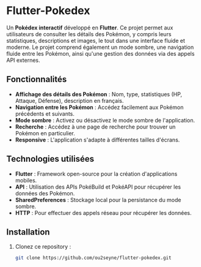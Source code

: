# Flutter-Pokedex

Un **Pokédex interactif** développé en **Flutter**. Ce projet permet aux utilisateurs de consulter les détails des Pokémon, y compris leurs statistiques, descriptions et images, le tout dans une interface fluide et moderne. Le projet comprend également un mode sombre, une navigation fluide entre les Pokémon, ainsi qu'une gestion des données via des appels API externes.

## Fonctionnalités

- **Affichage des détails des Pokémon** : Nom, type, statistiques (HP, Attaque, Défense), description en français.
- **Navigation entre les Pokémon** : Accédez facilement aux Pokémon précédents et suivants.
- **Mode sombre** : Activez ou désactivez le mode sombre de l'application.
- **Recherche** : Accédez à une page de recherche pour trouver un Pokémon en particulier.
- **Responsive** : L'application s'adapte à différentes tailles d'écrans.

## Technologies utilisées

- **Flutter** : Framework open-source pour la création d'applications mobiles.
- **API** : Utilisation des APIs PokéBuild et PokéAPI pour récupérer les données des Pokémon.
- **SharedPreferences** : Stockage local pour la persistance du mode sombre.
- **HTTP** : Pour effectuer des appels réseau pour récupérer les données.

## Installation

1. Clonez ce repository :
   ```bash
   git clone https://github.com/ou2seyne/flutter-pokedex.git
